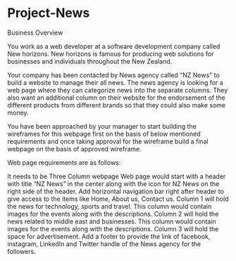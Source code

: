 # Project-News


Business Overview

You work as a web developer at a software development company called New horizons. New horizons is famous for producing web solutions for businesses and individuals throughout the New Zealand.

Your company has been contacted by News agency called "NZ News" to build a website to manage their all news. The news agency is looking for a web page where they can categorize news into the separate columns. They also want an additional column on their website for the endorsement of the different products from different brands so that they could also make some money.

You have been approached by your manager to start building the wireframes for this webpage first on the basis of below mentioned requirements and once taking approval for the wireframe build a final webpage on the basis of approved wireframe.

Web page requirements are as follows:

It needs to be Three Column webpage
Web page would start with a header with title “NZ News” in the center along with the icon for NZ News on the right side of the header.
Add horizontal navigation bar right after header to give access to the items like Home, About us, Contact us.
Column 1 will hold the news for technology, sports and travel. This column would contain images for the events along with the descriptions.
Column 2 will hold the news related to middle east and businesses. This column would contain images for the events along with the descriptions.
Column 3 will hold the space for advertisement.
Add a footer to provide the link of facebook, instagram, LinkedIn and Twitter handle of the News agency for the followers.
